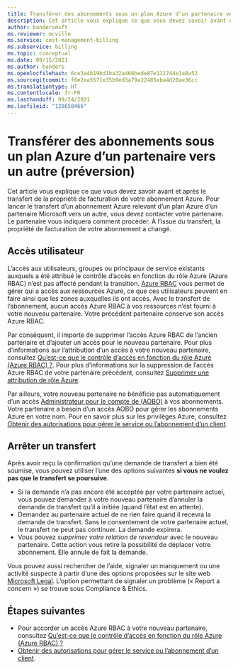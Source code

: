 ```yaml
---
title: Transférer des abonnements sous un plan Azure d’un partenaire vers un autre (préversion)
description: Cet article vous explique ce que vous devez savoir avant et après le transfert de la propriété de facturation de votre abonnement Azure.
author: bandersmsft
ms.reviewer: mcville
ms.service: cost-management-billing
ms.subservice: billing
ms.topic: conceptual
ms.date: 09/15/2021
ms.author: banders
ms.openlocfilehash: 6ce3a4b19bd1ba32a466bede87e111744e1a8a52
ms.sourcegitcommit: f6e2ea5571e35b9ed3a79a22485eba4d20ae36cc
ms.translationtype: HT
ms.contentlocale: fr-FR
ms.lasthandoff: 09/24/2021
ms.locfileid: "128658466"
---
```

# <a name="transfer-subscriptions-under-an-azure-plan-from-one-partner-to-another-preview"></a>Transférer des abonnements sous un plan Azure d’un partenaire vers un autre (préversion)

Cet article vous explique ce que vous devez savoir avant et après le transfert de la propriété de facturation de votre abonnement Azure. Pour lancer le transfert d’un abonnement Azure relevant d’un plan Azure d’un partenaire Microsoft vers un autre, vous devez contacter votre partenaire. Le partenaire vous indiquera comment procéder. À l’issue du transfert, la propriété de facturation de votre abonnement a changé.

## <a name="user-access"></a>Accès utilisateur

L’accès aux utilisateurs, groupes ou principaux de service existants auxquels a été attribué le contrôle d’accès en fonction du rôle Azure (Azure RBAC) n’est pas affecté pendant la transition. [Azure RBAC](../../role-based-access-control/overview.md) vous permet de gérer qui a accès aux ressources Azure, ce que ces utilisateurs peuvent en faire ainsi que les zones auxquelles ils ont accès. Avec le transfert de l’abonnement, aucun accès Azure RBAC à vos ressources n’est fourni à votre nouveau partenaire. Votre précédent partenaire conserve son accès Azure RBAC.

Par conséquent, il importe de supprimer l’accès Azure RBAC de l’ancien partenaire et d’ajouter un accès pour le nouveau partenaire. Pour plus d’informations sur l’attribution d’un accès à votre nouveau partenaire, consultez [Qu’est-ce que le contrôle d’accès en fonction du rôle Azure (Azure RBAC) ?](../../role-based-access-control/overview.md). Pour plus d’informations sur la suppression de l’accès Azure RBAC de votre partenaire précédent, consultez [Supprimer une attribution de rôle Azure](../../role-based-access-control/role-assignments-remove.md).

Par ailleurs, votre nouveau partenaire ne bénéficie pas automatiquement d’un accès [Administrateur pour le compte de (AOBO)](https://channel9.msdn.com/Series/cspdev/Module-11-Admin-On-Behalf-Of-AOBO) à vos abonnements. Votre partenaire a besoin d’un accès AOBO pour gérer les abonnements Azure en votre nom. Pour en savoir plus sur les privilèges Azure, consultez [Obtenir des autorisations pour gérer le service ou l’abonnement d’un client](/partner-center/customers-revoke-admin-privileges).

## <a name="stop-a-transfer"></a>Arrêter un transfert

Après avoir reçu la confirmation qu’une demande de transfert a bien été soumise, vous pouvez utiliser l’une des options suivantes **si vous ne voulez pas que le transfert se poursuive**.

- Si la demande n’a pas encore été acceptée par votre partenaire actuel, vous pouvez demander à votre nouveau partenaire d’annuler la demande de transfert qu’il a initiée (quand l’état est en attente).
- Demandez au partenaire actuel de ne rien faire quand il recevra la demande de transfert. Sans le consentement de votre partenaire actuel, le transfert ne peut pas continuer. La demande expirera.
- Vous pouvez _supprimer votre relation de revendeur_ avec le nouveau partenaire. Cette action vous retire la possibilité de déplacer votre abonnement. Elle annule de fait la demande.

Vous pouvez aussi rechercher de l’aide, signaler un manquement ou une activité suspecte à partir d’une des options proposées sur le site web [Microsoft Legal](https://www.microsoft.com/legal/). L’option permettant de signaler un problème (« Report a concern ») se trouve sous Compliance & Ethics.

## <a name="next-steps"></a>Étapes suivantes

- Pour accorder un accès Azure RBAC à votre nouveau partenaire, consultez [Qu’est-ce que le contrôle d’accès en fonction du rôle Azure (Azure RBAC) ?](../../role-based-access-control/overview.md)
- [Obtenir des autorisations pour gérer le service ou l’abonnement d’un client](/partner-center/customers-revoke-admin-privileges).